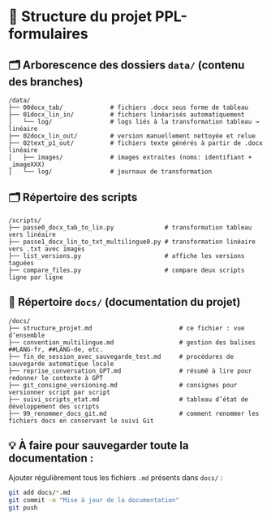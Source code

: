 # 📁 Structure du projet PPL-formulaires

## 🗂 Arborescence des dossiers `data/` (contenu des branches)

```
/data/
├── 00docx_tab/             # fichiers .docx sous forme de tableau
├── 01docx_lin_in/          # fichiers linéarisés automatiquement
│   └── log/                # logs liés à la transformation tableau → linéaire
├── 02docx_lin_out/         # version manuellement nettoyée et relue
├── 02text_p1_out/          # fichiers texte générés à partir de .docx linéaire
│   ├── images/             # images extraites (noms: identifiant + _imageXXX)
│   └── log/                # journaux de transformation
```

## 🗂 Répertoire des scripts

```
/scripts/
├── passe0_docx_tab_to_lin.py              # transformation tableau vers linéaire
├── passe1_docx_lin_to_txt_multilingue0.py # transformation linéaire vers .txt avec images
├── list_versions.py                       # affiche les versions taguées
├── compare_files.py                       # compare deux scripts ligne par ligne
```

## 📄 Répertoire `docs/` (documentation du projet)

```
/docs/
├── structure_projet.md                        # ce fichier : vue d’ensemble
├── convention_multilingue.md                  # gestion des balises ##LANG-fr, ##LANG-de, etc.
├── fin_de_session_avec_sauvegarde_test.md     # procédures de sauvegarde automatique locale
├── reprise_conversation_GPT.md                # résumé à lire pour redonner le contexte à GPT
├── git_consigne_versioning.md                 # consignes pour versionner script par script
├── suivi_scripts_etat.md                      # tableau d’état de développement des scripts
├── 99_renommer_docs_git.md                    # comment renommer les fichiers docs en conservant le suivi Git
```

## 💡 À faire pour sauvegarder toute la documentation :
Ajouter régulièrement tous les fichiers `.md` présents dans `docs/` :

```bash
git add docs/*.md
git commit -m "Mise à jour de la documentation"
git push
```
